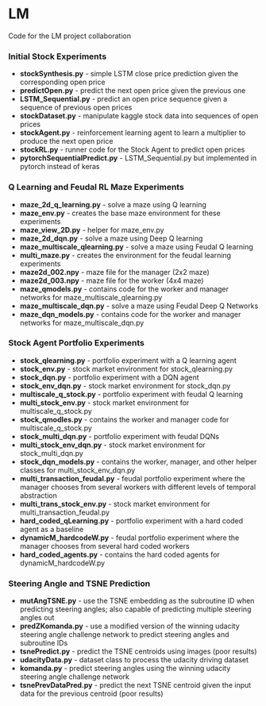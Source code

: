 # LM
Code for the LM project collaboration 

### Initial Stock Experiments 
* __stockSynthesis.py__   - simple LSTM close price prediction given the corresponding open price 
* __predictOpen.py__      - predict the next open price given the previous one
* __LSTM_Sequential.py__  - predict an open price sequence given a sequence of previous open prices
* __stockDataset.py__     - manipulate kaggle stock data into sequences of open prices
* __stockAgent.py__       - reinforcement learning agent to learn a multiplier to produce the next open price
* __stockRL.py__             - runner code for the Stock Agent to predict open prices
* __pytorchSequentialPredict.py__ - LSTM_Sequential.py but implemented in pytorch instead of keras

### Q Learning and Feudal RL Maze Experiments
* __maze_2d_q_learning.py__ - solve a maze using Q learning
* __maze_env.py__ - creates the base maze environment for these experiments
* __maze_view_2D.py__ - helper for maze_env.py
* __maze_2d_dqn.py__ - solve a maze using Deep Q learning
* __maze_multiscale_qlearning.py__ - solve a maze using Feudal Q learning
* __multi_maze.py__ - creates the environment for the feudal learning experiments 
* __maze2d_002.npy__ - maze file for the manager (2x2 maze)
* __maze2d_003.npy__ - maze file for the worker (4x4 maze)
* __maze_qmodels.py__ - contains code for the worker and manager networks for maze_multiscale_qlearning.py
* __maze_multiscale_dqn.py__ - solve a maze using Feudal Deep Q Networks 
* __maze_dqn_models.py__ - contains code for the worker and manager networks for maze_multiscale_dqn.py

### Stock Agent Portfolio Experiments
* __stock_qlearning.py__ - portfolio experiment with a Q learning agent
* __stock_env.py__ - stock market environment for stock_qlearning.py
* __stock_dqn.py__ - portfolio experiment with a DQN agent
* __stock_env_dqn.py__ - stock market environment for stock_dqn.py
* __multiscale_q_stock.py__ - portfolio experiment with feudal Q learning 
* __multi_stock_env.py__ - stock market environment for multiscale_q_stock.py
* __stock_qmodles.py__ - contains the worker and manager code for multiscale_q_stock.py
* __stock_multi_dqn.py__ - portfolio experiment with feudal DQNs
* __multi_stock_env_dqn.py__ - stock market environment for stock_multi_dqn.py
* __stock_dqn_models.py__ - contains the worker, manager, and other helper classes for multi_stock_env_dqn.py
* __multi_transaction_feudal.py__ - feudal portfolio experiment where the manager chooses from several workers with different levels of temporal abstraction
* __multi_trans_stock_env.py__ - stock market environment for multi_transaction_feudal.py
* __hard_coded_qLearning.py__ - portfolio experiment with a hard coded agent as a baseline
* __dynamicM_hardcodeW.py__ - feudal portfolio experiment where the manager chooses from several hard coded workers
* __hard_coded_agents.py__ - contains the hard coded agents for dynamicM_hardcodeW.py

### Steering Angle and TSNE Prediction
* __mutAngTSNE.py__ - use the TSNE embedding as the subroutine ID when predicting steering angles; also capable of predicting multiple steering angles out
* __predZKomanda.py__ - use a modified version of the winning udacity steering angle challenge network to predict steering angles and subroutine IDs
* __tsnePredict.py__ - predict the TSNE centroids using images (poor results)
* __udacityData.py__ - dataset class to process the udacity driving dataset
* __komanda.py__ - predict steering angles using the winning udacity steering angle challenge network
* __tsnePrevDataPred.py__ - predict the next TSNE centroid given the input data for the previous centroid (poor results)
